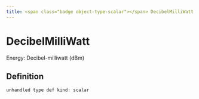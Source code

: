 ```yaml
---
title: <span class="badge object-type-scalar"></span> DecibelMilliWatt
---
```

# <span class="badge object-type-scalar"></span> DecibelMilliWatt

Energy: Decibel-milliwatt (dBm)

## Definition

```php
unhandled type def kind: scalar
```
